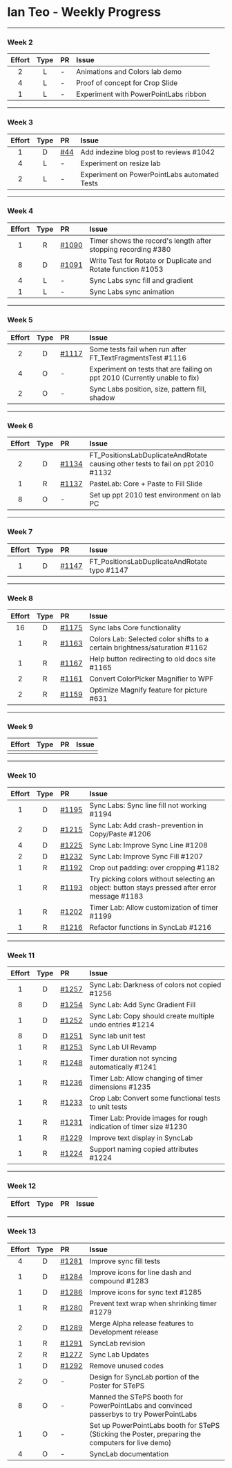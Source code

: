 # Ian Teo - Weekly Progress

---

### Week 2

Effort| Type | PR | Issue
:----:|:----:|:-----------|:------
2 | L | - | Animations and Colors lab demo
4 | L | - | Proof of concept for Crop Slide
1 | L | - | Experiment with PowerPointLabs ribbon

---
### Week 3

Effort| Type | PR | Issue
:----:|:----:|:-----------|:------
1 | D | [#44](https://github.com/PowerPointLabs/PowerPointLabs-Website/pull/44) | Add indezine blog post to reviews #1042
4 | L | - | Experiment on resize lab
2 | L | - | Experiment on PowerPointLabs automated Tests


---
### Week 4

Effort| Type | PR | Issue
:----:|:----:|:-----------|:------
1 | R | [#1090](https://github.com/PowerPointLabs/PowerPointLabs/pull/1090) | Timer shows the record's length after stopping recording #380
8 | D | [#1091](https://github.com/PowerPointLabs/PowerPointLabs/pull/1091) | Write Test for Rotate or Duplicate and Rotate function #1053
4 | L | - | Sync Labs sync fill and gradient
1 | L | - | Sync Labs sync animation
 
---
### Week 5

Effort| Type | PR | Issue
:----:|:----:|:-----------|:------
2 | D | [#1117](https://github.com/PowerPointLabs/PowerPointLabs/pull/1117) | Some tests fail when run after FT_TextFragmentsTest #1116
4 | O | - | Experiment on tests that are failing on ppt 2010 (Currently unable to fix)
2 | O | - | Sync Labs position, size, pattern fill, shadow
 
---
### Week 6

Effort| Type | PR | Issue
:----:|:----:|:-----------|:------
2 | D | [#1134](https://github.com/PowerPointLabs/PowerPointLabs/pull/1134) | FT_PositionsLabDuplicateAndRotate causing other tests to fail on ppt 2010 #1132 
1 | R | [#1137](https://github.com/PowerPointLabs/PowerPointLabs/pull/1137) | PasteLab: Core + Paste to Fill Slide
8 | O | - | Set up ppt 2010 test environment on lab PC
 
---
### Week 7

Effort| Type | PR | Issue
:----:|:----:|:-----------|:------
1 | D | [#1147](https://github.com/PowerPointLabs/PowerPointLabs/pull/1148) | FT_PositionsLabDuplicateAndRotate typo #1147
 
---
### Week 8

Effort| Type | PR | Issue
:----:|:----:|:-----------|:------
16 | D | [#1175](https://github.com/PowerPointLabs/PowerPointLabs/pull/1175) | Sync labs Core functionality
1 | R | [#1163](https://github.com/PowerPointLabs/PowerPointLabs/pull/1163) | Colors Lab: Selected color shifts to a certain brightness/saturation #1162
1 | R | [#1167](https://github.com/PowerPointLabs/PowerPointLabs/pull/1167) | Help button redirecting to old docs site #1165
2 | R | [#1161](https://github.com/PowerPointLabs/PowerPointLabs/pull/1161) | Convert ColorPicker Magnifier to WPF
2 | R | [#1159](https://github.com/PowerPointLabs/PowerPointLabs/pull/1159) | Optimize Magnify feature for picture #631

---
### Week 9

Effort| Type | PR | Issue
:----:|:----:|:-----------|:------
 |  |  | 
 
---
### Week 10

Effort| Type | PR | Issue
:----:|:----:|:-----------|:------
1 | D | [#1195](https://github.com/PowerPointLabs/PowerPointLabs/pull/1195) | Sync Labs: Sync line fill not working #1194
2 | D | [#1215](https://github.com/PowerPointLabs/PowerPointLabs/pull/1215) | Sync Lab: Add crash-prevention in Copy/Paste #1206
4 | D | [#1225](https://github.com/PowerPointLabs/PowerPointLabs/pull/1225) | Sync Lab: Improve Sync Line #1208
2 | D | [#1232](https://github.com/PowerPointLabs/PowerPointLabs/pull/1232) | Sync Lab: Improve Sync Fill #1207
1 | R | [#1192](https://github.com/PowerPointLabs/PowerPointLabs/issues/1192) | Crop out padding: over cropping #1182
1 | R | [#1193](https://github.com/PowerPointLabs/PowerPointLabs/pull/1193) | Try picking colors without selecting an object: button stays pressed after error message #1183
1 | R | [#1202](https://github.com/PowerPointLabs/PowerPointLabs/pull/1202) | Timer Lab: Allow customization of timer #1199
1 | R | [#1216](https://github.com/PowerPointLabs/PowerPointLabs/pull/1216) | Refactor functions in SyncLab #1216
 
---
### Week 11

Effort| Type | PR | Issue
:----:|:----:|:-----------|:------
1 | D | [#1257](https://github.com/PowerPointLabs/PowerPointLabs/pull/1257) | Sync Lab: Darkness of colors not copied #1256
8 | D | [#1254](https://github.com/PowerPointLabs/PowerPointLabs/pull/1254) | Sync Lab: Add Sync Gradient Fill
1 | D | [#1252](https://github.com/PowerPointLabs/PowerPointLabs/pull/1252) | Sync Lab: Copy should create multiple undo entries #1214
8 | D | [#1251](https://github.com/PowerPointLabs/PowerPointLabs/pull/1251) | Sync lab unit test
1 | R | [#1253](https://github.com/PowerPointLabs/PowerPointLabs/pull/1251) | Sync Lab UI Revamp
1 | R | [#1248](https://github.com/PowerPointLabs/PowerPointLabs/pull/1248) | Timer duration not syncing automatically #1241
1 | R | [#1236](https://github.com/PowerPointLabs/PowerPointLabs/pull/1236) | Timer Lab: Allow changing of timer dimensions #1235
1 | R | [#1233](https://github.com/PowerPointLabs/PowerPointLabs/pull/1233) | Crop Lab: Convert some functional tests to unit tests
1 | R | [#1231](https://github.com/PowerPointLabs/PowerPointLabs/pull/1231) | Timer Lab: Provide images for rough indication of timer size #1230
1 | R | [#1229](https://github.com/PowerPointLabs/PowerPointLabs/pull/1229) | Improve text display in SyncLab
1 | R | [#1224](https://github.com/PowerPointLabs/PowerPointLabs/pull/1227) | Support naming copied attributes #1224
 
---
### Week 12

Effort| Type | PR | Issue
:----:|:----:|:-----------|:------
 
---
### Week 13

Effort| Type | PR | Issue
:----:|:----:|:-----------|:------
4 | D | [#1281](https://github.com/PowerPointLabs/PowerPointLabs/pull/1281) | Improve sync fill tests
1 | D | [#1284](https://github.com/PowerPointLabs/PowerPointLabs/pull/1284) | Improve icons for line dash and compound #1283
1 | D | [#1286](https://github.com/PowerPointLabs/PowerPointLabs/pull/1284) | Improve icons for sync text #1285
1 | R | [#1280](https://github.com/PowerPointLabs/PowerPointLabs/pull/1280) | Prevent text wrap when shrinking timer #1279
2 | D | [#1289](https://github.com/PowerPointLabs/PowerPointLabs/pull/1289) | Merge Alpha release features to Development release
1 | R | [#1291](https://github.com/PowerPointLabs/PowerPointLabs/pull/1291) | SyncLab revision
2 | R | [#1277](https://github.com/PowerPointLabs/PowerPointLabs/pull/1277) | Sync Lab Updates
1 | D | [#1292](https://github.com/PowerPointLabs/PowerPointLabs/pull/1292) | Remove unused codes
2 | O | - | Design for SyncLab portion of the Poster for STePS
8 | O | - | Manned the STePS booth for PowerPointLabs and convinced passerbys to try PowerPointLabs
1 | O | - | Set up PowerPointLabs booth for STePS (Sticking the Poster, preparing the computers for live demo)
4 | O | - | SyncLab documentation